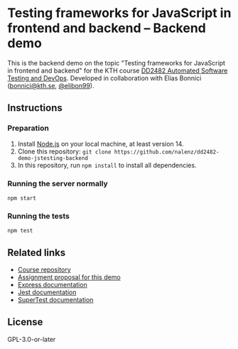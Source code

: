 # Testing frameworks for JavaScript in frontend and backend – Backend demo

This is the backend demo on the topic "Testing frameworks for JavaScript in frontend and backend" for the KTH course [DD2482 Automated Software Testing and DevOps](https://www.kth.se/student/kurser/kurs/DD2482?l=en). Developed in collaboration with Elias Bonnici (bonnici@kth.se, [@elibon99](https://github.com/elibon99)).

## Instructions

### Preparation

1. Install [Node.js](https://nodejs.org/en/) on your local machine, at least version 14.
2. Clone this repository: `git clone https://github.com/nalenz/dd2482-demo-jstesting-backend`
3. In this repository, run `npm install` to install all dependencies.

### Running the server normally

```
npm start
```

### Running the tests

```
npm test
```

## Related links

- [Course repository](https://github.com/KTH/devops-course)
- [Assignment proposal for this demo](https://github.com/KTH/devops-course/pull/1594)
- [Express documentation](https://expressjs.com)
- [Jest documentation](https://jestjs.io)
- [SuperTest documentation](https://github.com/visionmedia/supertest)

## License

GPL-3.0-or-later

